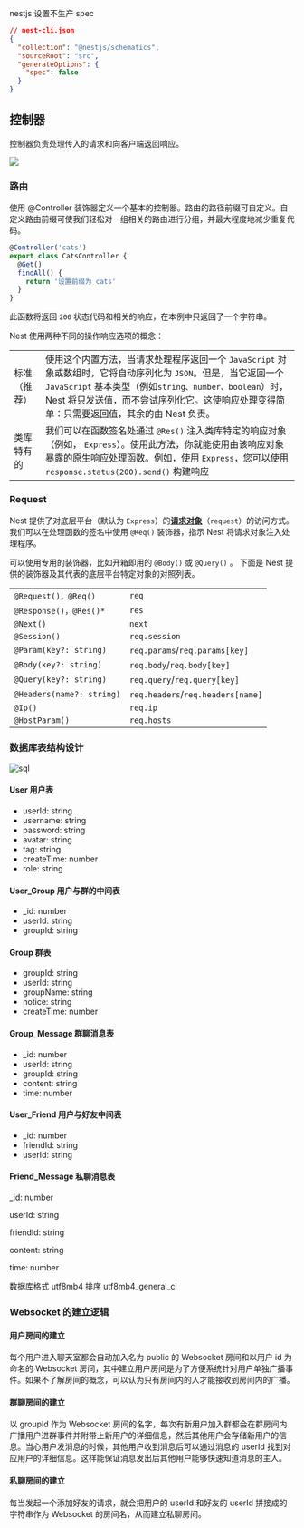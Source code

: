 nestjs 设置不生产 spec

```json
// nest-cli.json
{
  "collection": "@nestjs/schematics",
  "sourceRoot": "src",
  "generateOptions": {
    "spec": false
  }
}
```

## 控制器

控制器负责处理传入的请求和向客户端返回响应。

![](https://cdn.jsdelivr.net/gh/itxcr/oss/images/202110051519063.png)

### 路由

使用 @Controller 装饰器定义一个基本的控制器。路由的路径前缀可自定义。自定义路由前缀可使我们轻松对一组相关的路由进行分组，并最大程度地减少重复代码。

```ts
@Controller('cats')
export class CatsController {
  @Get()
  findAll() {
    return '设置前缀为 cats'
  }
}
```

此函数将返回 `200` 状态代码和相关的响应，在本例中只返回了一个字符串。

Nest 使用两种不同的操作响应选项的概念：

|              |                                                              |
| ------------ | :----------------------------------------------------------- |
| 标准（推荐） | 使用这个内置方法，当请求处理程序返回一个 `JavaScript` 对象或数组时，它将自动序列化为 `JSON`。但是，当它返回一个 `JavaScript` 基本类型（例如`string、number、boolean`）时， Nest 将只发送值，而不尝试序列化它。这使响应处理变得简单：只需要返回值，其余的由 Nest 负责。 |
| 类库特有的   | 我们可以在函数签名处通过 `@Res()` 注入类库特定的响应对象（例如， `Express`）。使用此方法，你就能使用由该响应对象暴露的原生响应处理函数。例如，使用 `Express`，您可以使用 `response.status(200).send()` 构建响应 |

### Request

Nest 提供了对底层平台（默认为 `Express`）的[**请求对象**](http://expressjs.com/en/api.html#req)（`request`）的访问方式。我们可以在处理函数的签名中使用 `@Req()` 装饰器，指示 Nest 将请求对象注入处理程序。

可以使用专用的装饰器，比如开箱即用的 `@Body()` 或 `@Query()` 。 下面是 Nest 提供的装饰器及其代表的底层平台特定对象的对照列表。

|                           |                                   |
| :------------------------ | :-------------------------------- |
| `@Request()，@Req()`      | `req`                             |
| `@Response()，@Res()*`    | `res`                             |
| `@Next()`                 | `next`                            |
| `@Session()`              | `req.session`                     |
| `@Param(key?: string)`    | `req.params`/`req.params[key]`    |
| `@Body(key?: string)`     | `req.body`/`req.body[key]`        |
| `@Query(key?: string)`    | `req.query`/`req.query[key]`      |
| `@Headers(name?: string)` | `req.headers`/`req.headers[name]` |
| `@Ip()`                   | `req.ip`                          |
| `@HostParam()`            | `req.hosts`                       |

### 数据库表结构设计

![sql](https://cdn.jsdelivr.net/gh/itxcr/oss/images/sql.png)

#### User 用户表

- userId: string
- username: string
- password: string
- avatar: string
- tag: string
- createTime:  number
- role: string

#### User_Group 用户与群的中间表

- _id: number
- userId: string
- groupId: string

#### Group 群表

- groupId: string
- userId: string
- groupName: string
- notice: string
- createTime: number

#### Group_Message 群聊消息表

- _id: number
- userId: string
- groupId: string
- content: string
- time: number

#### User_Friend 用户与好友中间表

- _id: number
- friendId: string
- userId: string

#### Friend_Message 私聊消息表

_id: number

userId: string

friendId: string

content: string

time: number

数据库格式 utf8mb4   排序 utf8mb4_general_ci

### Websocket 的建立逻辑

#### 用户房间的建立

每个用户进入聊天室都会自动加入名为 public 的 Websocket 房间和以用户 id 为命名的 Websocket 房间，其中建立用户房间是为了方便系统针对用户单独广播事件。如果不了解房间的概念，可以认为只有房间内的人才能接收到房间内的广播。

#### 群聊房间的建立

以 groupId 作为 Websocket 房间的名字，每次有新用户加入群都会在群房间内广播用户进群事件并附带上新用户的详细信息，然后其他用户会存储新用户的信息。当心用户发消息的时候，其他用户收到消息后可以通过消息的 userId 找到对应用户的详细信息。这样能保证消息发出后其他用户能够快速知道消息的主人。

#### 私聊房间的建立

每当发起一个添加好友的请求，就会把用户的 userId 和好友的 userId 拼接成的字符串作为 Websocket 的房间名，从而建立私聊房间。

